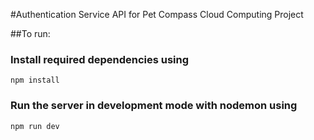 #Authentication Service API for Pet Compass Cloud Computing Project

##To run:

### Install required dependencies using
`npm install`

### Run the server in development mode with nodemon using
`npm run dev`